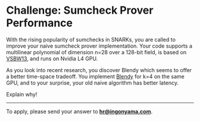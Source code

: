 # Challenge: Sumcheck Prover Performance

With the rising popularity of sumchecks in SNARKs, you are called to improve your naive sumcheck prover implementation. Your code supports a multilinear polynomial of dimension n=28 over a 128-bit field, is based on [VSBW13](https://www.pepper-project.org/allspice-oakland13.pdf), and runs on Nvidia L4 GPU.

As you look into recent research, you discover Blendy which seems to offer a better time-space tradeoff. You implement [Blendy](https://eprint.iacr.org/2024/524.pdf) for k=4 on the same GPU, and to your surprise, your old naive algorithm has better latency.

Explain why!

---

To apply, please send your answer to **hr@ingonyama.com**.
